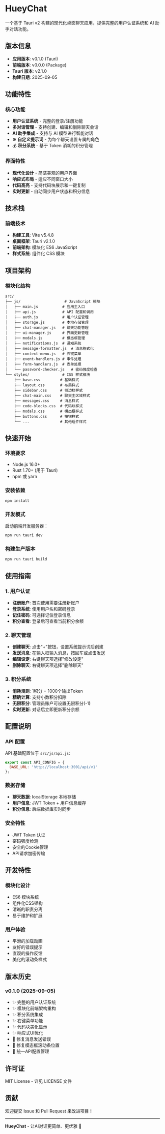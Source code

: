 # HueyChat

一个基于 Tauri v2 构建的现代化桌面聊天应用，提供完整的用户认证系统和 AI 助手对话功能。

## 版本信息

- **应用版本**: v0.1.0 (Tauri)
- **前端版本**: v0.0.0 (Package)
- **Tauri 版本**: v2.1.0
- **构建日期**: 2025-09-05

## 功能特性

### 核心功能
-  **用户认证系统** - 完整的登录/注册功能
-  **多对话管理** - 支持创建、编辑和删除聊天会话
-  **AI 助手集成** - 支持与 AI 模型进行智能对话
- ⚙️ **自定义提示词** - 为每个聊天设置专属的角色
- 💰 **积分系统** - 基于 Token 消耗的积分管理

### 界面特性
-  **现代化设计** - 简洁美观的用户界面
-  **响应式布局** - 适应不同窗口大小
-  **代码高亮** - 支持代码块展示和一键复制
-  **实时更新** - 自动同步用户状态和积分信息

## 技术栈

### 前端技术
- **构建工具**: Vite v5.4.8
- **桌面框架**: Tauri v2.1.0
- **前端架构**: 模块化 ES6 JavaScript
- **样式系统**: 组件化 CSS 模块

## 项目架构

### 模块化结构
```
src/
├── js/                    # JavaScript 模块
│   ├── main.js           # 应用主入口
│   ├── api.js            # API 配置和调用
│   ├── auth.js           # 用户认证管理
│   ├── storage.js        # 本地存储管理
│   ├── chat-manager.js   # 聊天功能管理
│   ├── ui-manager.js     # 界面更新管理
│   ├── modals.js         # 模态框管理
│   ├── notifications.js  # 通知系统
│   ├── message-formatter.js  # 消息格式化
│   ├── context-menu.js   # 右键菜单
│   ├── event-handlers.js # 事件处理
│   ├── form-handlers.js  # 表单处理
│   └── password-checker.js   # 密码强度检查
└── styles/               # CSS 样式模块
    ├── base.css         # 基础样式
    ├── layout.css       # 布局样式
    ├── sidebar.css      # 侧边栏样式
    ├── chat-main.css    # 聊天主区域样式
    ├── messages.css     # 消息样式
    ├── code-blocks.css  # 代码块样式
    ├── modals.css       # 模态框样式
    ├── buttons.css      # 按钮样式
    └── ...              # 其他组件样式
```

## 快速开始

### 环境要求

- Node.js 16.0+
- Rust 1.70+ (用于 Tauri)
- npm 或 yarn

### 安装依赖

```bash
npm install
```

### 开发模式

启动前端开发服务器：
```bash
npm run tauri dev
```

### 构建生产版本

```bash
npm run tauri build
```

## 使用指南

### 1. 用户认证
- **注册账户**: 首次使用需要注册新账户
- **登录系统**: 使用用户名和密码登录
- **记住密码**: 可选择记住登录信息
- **积分查看**: 登录后可查看当前积分余额

### 2. 聊天管理
- **创建聊天**: 点击"+"按钮，设置系统提示词后创建
- **发送消息**: 在输入框输入消息，按回车或点击发送
- **编辑设定**: 右键聊天项选择"修改设定"
- **删除聊天**: 右键聊天项选择"删除聊天"

### 3. 积分系统
- **消耗规则**: 1积分 = 1000个输出Token
- **精确计算**: 支持小数积分扣除
- **无限积分**: 管理员账户可设置无限积分(-1)
- **实时更新**: 对话后立即更新积分余额

## 配置说明

### API 配置
API 基础配置位于 `src/js/api.js`:
```javascript
export const API_CONFIG = {
  BASE_URL: 'http://localhost:3001/api/v1'
};
```

### 数据存储
- **聊天数据**: localStorage 本地存储
- **用户信息**: JWT Token + 用户信息缓存
- **积分信息**: 后端数据库实时同步

### 安全特性
- JWT Token 认证
- 密码强度检测
- 安全的Cookie管理
- API请求加密传输

## 开发特性

### 模块化设计
- ES6 模块系统
- 组件化CSS架构
- 清晰的职责分离
- 易于维护和扩展

### 用户体验
- 平滑的加载动画
- 友好的错误提示
- 直观的操作反馈
- 美化的滚动条样式

## 版本历史

### v0.1.0 (2025-09-05)
- ✨ 完整的用户认证系统
- ✨ 模块化前端架构重构
- ✨ 积分系统集成
- ✨ 右键菜单功能
- ✨ 代码块美化显示
- ✨ 响应式UI优化
- 🐛 修复消息发送错误
- 🐛 修复模态框滚动条位置
- 🔧 统一API配置管理

## 许可证

MIT License - 详见 LICENSE 文件

## 贡献

欢迎提交 Issue 和 Pull Request 来改进项目！

---

**HueyChat** - 让AI对话更简单、更优雅 🚀